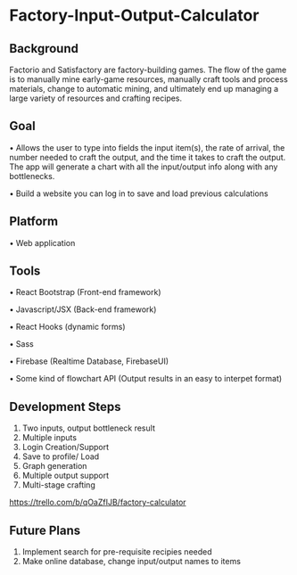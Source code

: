 # Factory-Input-Output-Calculator

## Background

Factorio and Satisfactory are factory-building games. The flow of the game is to manually mine early-game resources, manually craft tools and process materials, change to automatic mining, and ultimately end up managing a large variety of resources and crafting recipes. 

## Goal

•	Allows the user to type into fields the input item(s), the rate of arrival, the number needed to craft the output, and the time it takes to craft the output. The app will generate a chart with all the input/output info along with any bottlenecks.

•	Build a website you can log in to save and load previous calculations

## Platform

•	Web application

## Tools

•	React Bootstrap (Front-end framework)

• Javascript/JSX (Back-end framework)
 
• React Hooks (dynamic forms)

•	Sass

•	Firebase (Realtime Database, FirebaseUI)

•	Some kind of flowchart API (Output results in an easy to interpet format)

## Development Steps

1.	Two inputs, output bottleneck result
2.	Multiple inputs
3.	Login Creation/Support
4.	Save to profile/ Load
5.	Graph generation
6.	Multiple output support
7.	Multi-stage crafting

https://trello.com/b/qOaZfIJB/factory-calculator

## Future Plans
 
1. Implement search for pre-requisite recipies needed
2. Make online database, change input/output names to items
